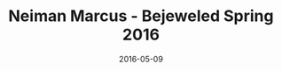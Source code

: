 ---
title: Neiman Marcus - Bejeweled Spring 2016
date: 2016-05-09
summary_markdown: |
  Neiman Marcus Bejeweled featuring a stunning South Sea Baroque Cultured Pearl Opera length necklace. ​​
featured_image: /uploads/2016-05-09.jpg
---